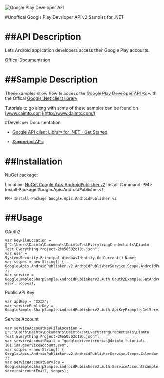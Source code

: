 ﻿![Google Play Developer API](https://www.google.com/images/icons/product/android-32.png)

#Unoffical Google Play Developer API v2 Samples for .NET  

##API Description
=============

Lets Android application developers access their Google Play accounts.

[Offical Documentation](https://developers.google.com/android-publisher)

##Sample Description
=============

These samples show how to access the [Google Play Developer API v2](https://developers.google.com/android-publisher) with the Offical [Google .Net client library](https://github.com/google/google-api-dotnet-client)

Tutorials to go along with some of these samples can be found on [www.daimto.com](http://www.daimto.com/)

#Developer Documentation

* [Google API client Library for .NET - Get Started](https://developers.google.com/api-client-library/dotnet/get_started)

* [Supported APIs](https://developers.google.com/api-client-library/dotnet/apis/)

##Installation
=================================

NuGet package:

Location: [NuGet Google.Apis.AndroidPublisher.v2](https://www.nuget.org/packages/Google.Apis.AndroidPublisher.v2)
Install Command: PM>  Install-Package Google.Apis.AndroidPublisher.v2

```
PM> Install-Package Google.Apis.AndroidPublisher.v2
```

##Usage
=================================

OAuth2
```
var keyFileLocation = @"C:\Users\Daimto\Documents\DaimtoTestEverythingCredentials\Diamto Test Everything Project-29e50502c19b.json";
var user = System.Security.Principal.WindowsIdentity.GetCurrent().Name;
var scopes = new String[] { Google.Apis.AndroidPublisher.v2.AndroidPublisherService.Scope.AndroidPublisherReadonly };
var service = GoogleSamplecSharpSample.AndroidPublisherv2.Auth.Oauth2Example.GetAndroidPublisherService(keyFileLocation, user, scopes);
```
Public API Key
```
var apiKey = "XXXX";
var servicePublicKey = GoogleSamplecSharpSample.AndroidPublisherv2.Auth.ApiKeyExample.GetService(apiKey);
```
Service Account
```
var serviceAccountKeyFileLocation = @"C:\Users\Daimto\Documents\DaimtoTestEverythingCredentials\Diamto Test Everything Project-29e50502c19b.json";
var serviceAccountEmail = "googledrivemirrornas@daimto-tutorials-101.iam.gserviceaccount.com";
var scopes = new String[] { Google.Apis.AndroidPublisher.v2.AndroidPublisherService.Scope.Calendar };            
var serviceAccountService = GoogleSamplecSharpSample.AndroidPublisherv2.Auth.ServiceAccountExample.AuthenticateServiceAccount(serviceAccountKeyFileLocation, serviceAccountEmail, scopes);
```
